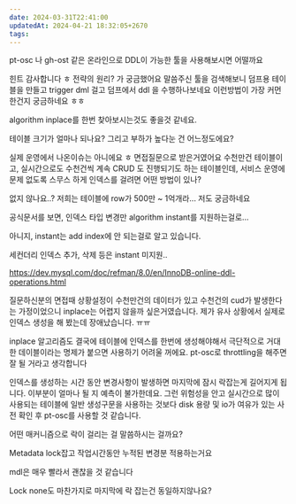 ```yaml
---
date: 2024-03-31T22:41:00
updatedAt: 2024-04-21 18:32:05+2670
tags: 
---
```

pt-osc 나 gh-ost 같은 온라인으로 DDL이 가능한 툴을 사용해보시면 어떨까요

힌트 감사합니다 ㅎ 전략의 원리? 가 궁금했어요
말씀주신 툴을 검색해보니 덤프용 테이블을 만들고
trigger dml 걸고 덤프에서 ddl 을 수행하나보네요
이런방법이 가장 커먼한건지 궁금하네요 ㅎㅎ

algorithm inplace를 한번 찾아보시는것도 좋을것 같네요.

테이블 크기가 얼마나 되나요? 그리고 부하가 높다눈 건 어느정도에요?

실제 운영에서 나온이슈는 아니에요 ㅎ 면접질문으로 받은거였어요 수천만건 테이블이고, 실시간으로도 수천건씩 계속 CRUD 도 진행되기도 하는 테이블인데, 서비스 운영에 문제 없도록 스무스 하게 인덱스를 걸려면 어떤 방법이 있나? 

없지 않나요..? 저희는 테이블에 row가 500만 ~ 1억개라... 저도 궁금하네요

공식문서를 보면, 인덱스 타입 변경만 algorithm instant를 지원하는걸로…

아니지, instant는 add index에 안 되는걸로 알고 있습니다.

세컨더리 인덱스 추가, 삭제 등은 instant 미지원..

https://dev.mysql.com/doc/refman/8.0/en/InnoDB-online-ddl-operations.html

질문하신분의 면접때 상황설정이
수천만건의 데이터가 있고 수천건의 cud가 발생한다는 가정이었으니
inplace는 어렵지 않을까 싶은거였습니다.
제가 유사 상황에서 실제로 인덱스 생성을 해 봤는데 장애났습니다. ㅠㅠ

inplace 알고리즘도 결국에 테이블에 인덱스를 한번에 생성해야해서 극단적으로 거대한 데이블이라는 명제가 붙으면 사용하기 어려울 꺼에요. pt-osc로 throttling을 해주면 잘 될 거라고 생각합니다 

인덱스를 생성하는 시간 동안 변경사항이 발생하면 마지막에 잠시 락잡는게 길어지게 됩니다.
이부분이 얼마나 될 지 예측이 불가한데요.
그런 위험성을 안고 실시간으로 많이 사용되는 테이블에 일반 생성구문을 사용하는 것보다
disk 용량 및 io가 여유가 있는 사전 확인 후  pt-osc를 사용할 것 같습니다.

어떤 매커니즘으로 락이 걸리는 걸 말씀하시는 걸까요?

Metadata lock잡고 작업시간동안 누적된 변경분 적용하는거요

mdl은 매우 빨라서 괜찮을 것 같습니다 

Lock none도 마찬가지로 마지막에 락 잡는건 동일하지않나요?